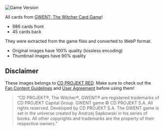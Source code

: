 ![Game Version](https://img.shields.io/github/v/release/adrielcafe/gwent-cards?color=yellow&label=Gwent&style=for-the-badge) 

All cards from [GWENT: The Witcher Card Game](https://www.playgwent.com/invite-a-friend/K0QX78TVLX)!
* 986 cards front
* 45 cards back

They were extracted from the game files and converted to WebP format. 
* Original images have 100% quality (lossless encoding)
* Thumbnail images have 90% quality

## Disclaimer

These images belongs to [CD PROJEKT RED](https://en.cdprojektred.com/). Make sure to check out the [Fan Content Guidelines](https://www.playgwent.com/en/fan-content) and [User Agreement](https://regulations.cdprojektred.com/en/user_agreement) before using them!

> “CD PROJEKT®, The Witcher®, GWENT® are registered trademarks of CD PROJEKT Capital Group. GWENT game © CD PROJEKT S.A. All rights reserved. Developed by CD PROJEKT S.A. The GWENT game is set in the universe created by Andrzej Sapkowski in his series of books. All other copyrights and trademarks are the property of their respective owners.”